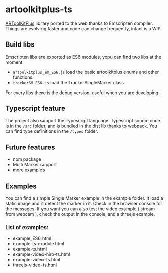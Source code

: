 # artoolkitplus-ts

[ARToolKitPlus](https://github.com/paroj/artoolkitplus) library ported to the web thanks to Emscripten compiler. Things are evolving faster and code can change frequently, infact is a WIP.

## Build libs

Emscripten libs are exported as ES6 modules, yopu can find two libs at the moment:

- `artoolkitplus_em_ES6.js` load the basic artoolkitplus enums and other functions.
- `trackerSM_ES6.js` load the TrackerSingleMarker class

For every libs there is the debug version, useful when you are developing.

## Typescript feature

The project also support the Typescript language. Typescript source code is in the `/src` folder, and is bundled in the dist lib thanks to webpack. You can find type definitions in the `/types` folder.

## Future features

- npm package
- Multi Marker support
- more examples

## Examples

You can find a simple Single Marker example in the example folder. It load a static image and it detect the marker in it. Check in the browser console for the messages.
If you want you can also test the video example ( stream from webcam ), check the output in the console, and a threejs example.

### List of examples:

- example_ES6.html
- example-ts-module.html
- example-ts.html
- example-video-hiro-ts.html
- example-video-ts.html
- threejs-video-ts.html
